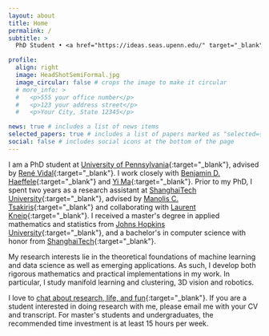 ```yaml
---
layout: about
title: Home
permalink: /
subtitle: >
  PhD Student • <a href="https://ideas.seas.upenn.edu/" target="_blank">Innovation in Data Engineering and Science (IDEAS)</a> • <a href="https://www.upenn.edu/" target="_blank">University of Pennsylvania</a> • <a href="mailto:tjding@upenn.edu"> Email: tjding@upenn.edu</a>

profile:
  align: right
  image: HeadShotSemiFormal.jpg
  image_circular: false # crops the image to make it circular
  # more_info: >
  #   <p>555 your office number</p>
  #   <p>123 your address street</p>
  #   <p>Your City, State 12345</p>

news: true # includes a list of news items
selected_papers: true # includes a list of papers marked as "selected={true}"
social: false # includes social icons at the bottom of the page
---
```


<!-- Write your biography here. Tell the world about yourself. Link to your favorite [subreddit](http://reddit.com). You can put a picture in, too. The code is already in, just name your picture `prof_pic.jpg` and put it in the `img/` folder.

Put your address / P.O. box / other info right below your picture. You can also disable any of these elements by editing `profile` property of the YAML header of your `_pages/about.md`. Edit `_bibliography/papers.bib` and Jekyll will render your [publications page](/al-folio/publications/) automatically.

Link to your social media connections, too. This theme is set up to use [Font Awesome icons](https://fontawesome.com/) and [Academicons](https://jpswalsh.github.io/academicons/), like the ones below. Add your Facebook, Twitter, LinkedIn, Google Scholar, or just disable all of them. -->

I am a PhD student at [University of Pennsylvania](https://www.upenn.edu/){:target="\_blank"}, advised by [René Vidal](http://cis.jhu.edu/~rvidal/){:target="\_blank"}. I work closely with [Benjamin D. Haeffele](https://www.cis.jhu.edu/~haeffele/){:target="\_blank"} and [Yi Ma](http://people.eecs.berkeley.edu/~yima/){:target="\_blank"}. Prior to my PhD, I spent two years as a research assistant at [ShanghaiTech University](https://sist.shanghaitech.edu.cn/sist_en/){:target="\_blank"}, advised by [Manolis C. Tsakiris](https://sites.google.com/site/manolisctsakiris/){:target="\_blank"} and collaborating with [Laurent Kneip](https://laurentkneip.com/){:target="\_blank"}. I received a master's degree in applied mathematics and statistics from [Johns Hopkins University](https://www.jhu.edu/){:target="\_blank"}, and a bachelor's in computer science with honor from [ShanghaiTech](https://sist.shanghaitech.edu.cn/sist_en/){:target="\_blank"}.

My research interests lie in the theoretical foundations of machine learning and data science as well as emerging applications. As such, I develop both rigorous mathematics and practical implementations in my work. In particular, I study manifold learning and clustering, 3D vision and robotics.

I love to [chat about research, life, and fun](https://calendly.com/tianjiao){:target="\_blank"}. If you are a student interested in doing research with me, please email me with your CV and transcript. For master's students and undergraduates, the recommended time investment is at least 15 hours per week.

